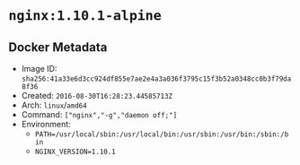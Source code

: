 # `nginx:1.10.1-alpine`

## Docker Metadata

- Image ID: `sha256:41a33e6d3cc924df855e7ae2e4a3a036f3795c15f3b52a0348cc0b3f79da8f36`
- Created: `2016-08-30T16:28:23.44585713Z`
- Arch: `linux`/`amd64`
- Command: `["nginx","-g","daemon off;"]`
- Environment:
  - `PATH=/usr/local/sbin:/usr/local/bin:/usr/sbin:/usr/bin:/sbin:/bin`
  - `NGINX_VERSION=1.10.1`
